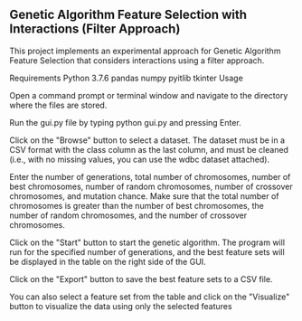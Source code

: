 ## **Genetic Algorithm Feature Selection with Interactions (Filter Approach)**
This project implements an experimental approach for Genetic Algorithm Feature Selection that considers interactions using a filter approach.

Requirements
Python 3.7.6
pandas
numpy
pyitlib
tkinter
Usage

Open a command prompt or terminal window and navigate to the directory where the files are stored.

Run the gui.py file by typing python gui.py and pressing Enter.

Click on the "Browse" button to select a dataset. The dataset must be in a CSV format with the class column as the last column, and must be cleaned (i.e., with no missing values, you can use the wdbc dataset attached).

Enter the number of generations, total number of chromosomes, number of best chromosomes, number of random chromosomes, number of crossover chromosomes, and mutation chance. Make sure that the total number of chromosomes is greater than the number of best chromosomes, the number of random chromosomes, and the number of crossover chromosomes.

Click on the "Start" button to start the genetic algorithm. The program will run for the specified number of generations, and the best feature sets will be displayed in the table on the right side of the GUI.

Click on the "Export" button to save the best feature sets to a CSV file.

You can also select a feature set from the table and click on the "Visualize" button to visualize the data using only the selected features
